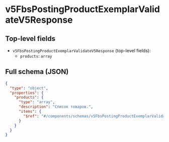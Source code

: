 # v5FbsPostingProductExemplarValidateV5Response

## Top-level fields
- `v5FbsPostingProductExemplarValidateV5Response` (top-level fields):
  - `products`: `array`

## Full schema (JSON)
```json
{
  "type": "object",
  "properties": {
    "products": {
      "type": "array",
      "description": "Список товаров.",
      "items": {
        "$ref": "#/components/schemas/v5FbsPostingProductExemplarValidateV5ResponseProduct"
      }
    }
  }
}
```
